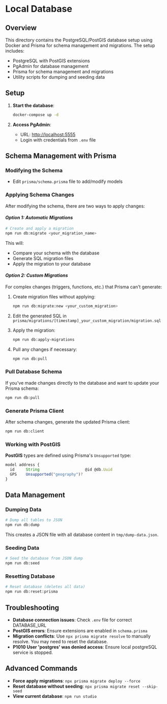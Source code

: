 # Local Database

## Overview

This directory contains the PostgreSQL/PostGIS database setup using Docker and Prisma for schema management and migrations. The setup includes:

- PostgreSQL with PostGIS extensions
- PgAdmin for database management
- Prisma for schema management and migrations
- Utility scripts for dumping and seeding data

## Setup

1. **Start the database**:

   ```bash
   docker-compose up -d
   ```

2. **Access PgAdmin**:
   - URL: <http://localhost:5555>
   - Login with credentials from `.env` file

## Schema Management with Prisma

### Modifying the Schema

- Edit `prisma/schema.prisma` file to add/modify models

### Applying Schema Changes

After modifying the schema, there are two ways to apply changes:

#### **_Option 1: Automatic Migrations_**

```bash
# Create and apply a migration
npm run db:migrate <your_migration_name>
```

This will:

- Compare your schema with the database
- Generate SQL migration files
- Apply the migration to your database

#### **_Option 2: Custom Migrations_**

For complex changes (triggers, functions, etc.) that Prisma can't generate:

1. Create migration files without applying:

   ```bash
   npm run db:migrate:new <your_custom_migration>
   ```

2. Edit the generated SQL in `prisma/migrations/[timestamp]_your_custom_migration/migration.sql`

3. Apply the migration:

   ```bash
   npm run db:apply-migrations
   ```

4. Pull any changes if necessary:

   ```bash
   npm run db:pull
   ```

### Pull Database Schema

If you've made changes directly to the database and want to update your Prisma schema:

```bash
npm run db:pull
```

### Generate Prisma Client

After schema changes, generate the updated Prisma client:

```bash
npm run db:client
```

### Working with PostGIS

**PostGIS** types are defined using Prisma's `Unsupported` type:

```js
model address {
  id     String                    @id @db.Uuid
  GPS    Unsupported("geography")?
}
```

## Data Management

### Dumping Data

```bash
# Dump all tables to JSON
npm run db:dump
```

This creates a JSON file with all database content in `tmp/dump-data.json`.

### Seeding Data

```bash
# Seed the database from JSON dump
npm run db:seed
```

### Resetting Database

```bash
# Reset database (deletes all data)
npm run db:reset:prisma
```

## Troubleshooting

- **Database connection issues**: Check `.env` file for correct DATABASE_URL
- **PostGIS errors**: Ensure extensions are enabled in `schema.prisma`
- **Migration conflicts**: Use `npx prisma migrate resolve` to manually resolve. You may need to reset the database.
- **P1010 User 'postgres' was denied access**: Ensure local postgreSQL service is stopped.

## Advanced Commands

- **Force apply migrations**: `npx prisma migrate deploy --force`
- **Reset database without seeding**: `npx prisma migrate reset --skip-seed`
- **View current database**: `npm run studio`
